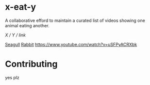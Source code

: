 # x-eat-y

A collaborative efford to maintain a curated list of videos showing one animal eating another.

*X / Y / link*

[Seagull](https://en.wikipedia.org/wiki/Gull) [Rabbit](https://en.wikipedia.org/wiki/Rabbit) https://www.youtube.com/watch?v=uSFPyACRXbk


# Contributing

yes plz

